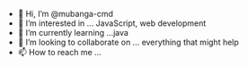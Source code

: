 - 👋 Hi, I’m @mubanga-cmd
- 👀 I’m interested in ... JavaScript, web development 
- 🌱 I’m currently learning ...java
- 💞️ I’m looking to collaborate on ... everything that might help
- 📫 How to reach me ... 

<!---
mubanga-cmd/mubanga-cmd is a ✨ special ✨ repository because its `README.md` (this file) appears on your GitHub profile.
You can click the Preview link to take a look at your changes.
--->
